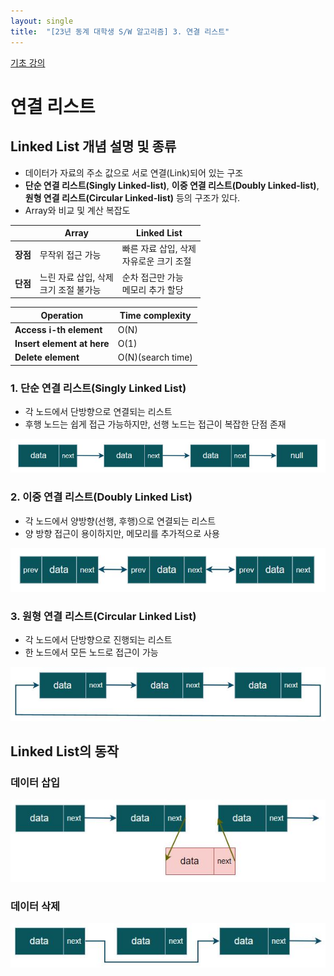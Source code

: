 ```yaml
---
layout: single
title:  "[23년 동계 대학생 S/W 알고리즘] 3. 연결 리스트"
---
```


[기초 강의](https://swexpertacademy.com/main/learn/course/subjectDetail.do?courseId=CONTENTS_REVIEW&subjectId=AYVXaMEKQSIDFARs)

연결 리스트
===
Linked List 개념 설명 및 종류
---

- 데이터가 자료의 주소 값으로 서로 연결(Link)되어 있는 구조
- **단순 연결 리스트(Singly Linked-list)**, **이중 연결 리스트(Doubly Linked-list)**, **원형 연결 리스트(Circular Linked-list)** 등의 구조가 있다.
- Array와 비교 및 계산 복잡도   

||Array|Linked List|
|:--:|--|--|
|**장점**|무작위 접근 가능|빠른 자료 삽입, 삭제<br>자유로운 크기 조절|
|**단점**|느린 자료 삽입, 삭제<br>크기 조절 불가능|순차 접근만 가능<br>메모리 추가 할당|

|Operation|Time complexity|
|--|--|
|**Access i-th element**|O(N)|
|**Insert element at here**|O(1)|
|**Delete element**|O(N)(search time)|

### 1. 단순 연결 리스트(Singly Linked List)
- 각 노드에서 단방향으로 연결되는 리스트
- 후행 노드는 쉽게 접근 가능하지만, 선행 노드는 접근이 복잡한 단점 존재
<img src="../_img/post/2023_SamSung_DX_Algorithm/Linked_List/Singly_Linked-List.jpg"/>

### 2. 이중 연결 리스트(Doubly Linked List)
- 각 노드에서 양방향(선행, 후행)으로 연결되는 리스트
- 양 방향 접근이 용이하지만, 메모리를 추가적으로 사용
<img src="../_img/post/2023_SamSung_DX_Algorithm/Linked_List/Doubly_Linked-List.jpg"/>

### 3. 원형 연결 리스트(Circular Linked List)
- 각 노드에서 단방향으로 진행되는 리스트
- 한 노드에서 모든 노드로 접근이 가능
<img src="../_img/post/2023_SamSung_DX_Algorithm/Linked_List/Circular_Linked-List.jpg"/>

Linked List의 동작
---
### 데이터 삽입

<img src="../_img/post/2023_SamSung_DX_Algorithm/Linked_List/insert.jpg"/>

### 데이터 삭제

<img src="../_img/post/2023_SamSung_DX_Algorithm/Linked_List/delete.jpg"/>